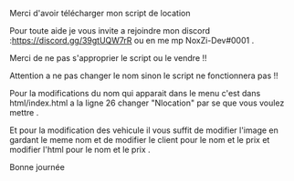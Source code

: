 Merci d'avoir télécharger mon script de location

Pour toute aide je vous invite a rejoindre mon discord :https://discord.gg/39gtUQW7rR ou en me mp NoxZi-Dev#0001  .

Merci de ne pas s'approprier le script ou le vendre !!

Attention a ne pas changer le nom sinon le script ne fonctionnera pas !!


Pour la modifications du nom qui apparait dans le menu c'est dans html/index.html a la ligne 26 changer "Nlocation" par se que vous voulez mettre .

Et pour la modification des vehicule il vous suffit de modifier l'image en gardant le meme nom et de modifier le client pour le nom et le prix et modifier l'html pour le nom et le prix .

Bonne journée
